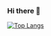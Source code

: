 ### Hi there 👋

[![Top Langs](https://github-readme-stats.vercel.app/api/top-langs/?username=sgarciam2399&layout=compact)](https://github.com/anuraghazra/github-readme-stats)
